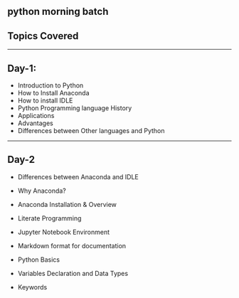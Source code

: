 ## python morning batch

## Topics Covered

<hr>

## Day-1:



- Introduction to Python
- How to Install Anaconda 
- How to install IDLE
- Python Programming language History 
- Applications
- Advantages
- Differences between Other languages and Python


<hr>

## Day-2

- Differences between Anaconda and IDLE
- Why Anaconda?
 - Anaconda Installation & Overview
 - Literate Programming
 - Jupyter Notebook Environment
 - Markdown format for documentation 
 
 
- Python Basics
 - Variables Declaration and Data Types
 - Keywords

 


